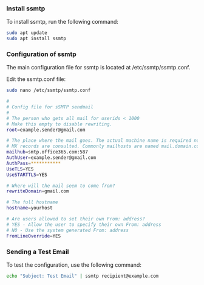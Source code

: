 ### Install ssmtp
To install ssmtp, run the following command:
```bash
sudo apt update
sudo apt install ssmtp
```

### Configuration of ssmtp
The main configuration file for ssmtp is located at /etc/ssmtp/ssmtp.conf.

Edit the ssmtp.conf file:
```bash
sudo nano /etc/ssmtp/ssmtp.conf
```


```bash
#
# Config file for sSMTP sendmail
#
# The person who gets all mail for userids < 1000
# Make this empty to disable rewriting.
root=example.sender@gmail.com

# The place where the mail goes. The actual machine name is required no 
# MX records are consulted. Commonly mailhosts are named mail.domain.com
mailhub=smtp.office365.com:587
AuthUser=example.sender@gmail.com
AuthPass=***********
UseTLS=YES
UseSTARTTLS=YES

# Where will the mail seem to come from?
rewriteDomain=gmail.com

# The full hostname
hostname=yourhost

# Are users allowed to set their own From: address?
# YES - Allow the user to specify their own From: address
# NO - Use the system generated From: address
FromLineOverride=YES
```

### Sending a Test Email
To test the configuration, use the following command:

```bash
echo "Subject: Test Email" | ssmtp recipient@example.com
```